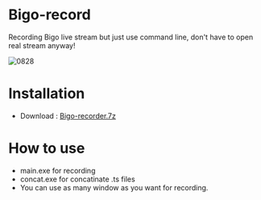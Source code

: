 # Bigo-record
Recording Bigo live stream but just use command line, don't have to open real stream anyway!

![0828](https://github.com/DARKDEV22/Bigo-record/assets/121659506/5f2eaadb-ee13-4fc9-ac72-e85591a8cc3a)

# Installation
- Download : [Bigo-recorder.7z](github.com/DARKDEV22/Bigo-record/releases/download/recorder/Bigo-recorder.7z)

# How to use
- main.exe for recording
- concat.exe for concatinate .ts files
- You can use as many window as you want for recording.
